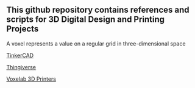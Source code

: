 ## This github repository contains references and scripts for 3D Digital Design and Printing Projects

A voxel represents a value on a regular grid in three-dimensional space

[TinkerCAD](https://www.tinkercad.com)

[Thingiverse](https://www.thingiverse.com)

[Voxelab 3D Printers](https://www.voxelab3dp.com)
